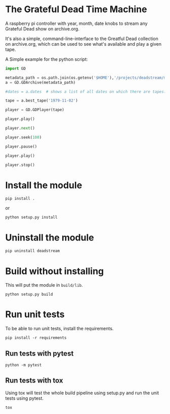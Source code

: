 # The Grateful Dead Time Machine

A raspberry pi controller with year, month, date knobs to stream any Grateful Dead show on archive.org.

It's also a simple, command-line-interface to the Greatful Dead collection on archive.org, which can be used to see what's available and play a given tape.

A Simple example for the python script:

``` python
import GD

metadata_path = os.path.join(os.getenv('$HOME'),'/projects/deadstream/metadata')
a = GD.GDArchive(metadata_path)

#dates = a.dates  # shows a list of all dates on which there are tapes.

tape = a.best_tape('1979-11-02')

player = GD.GDPlayer(tape)

player.play()

player.next()

player.seek(100)

player.pause()

player.play()

player.stop()

```

# Install the module

```
pip install .
```

or

```
python setup.py install
```

# Uninstall the module

```
pip uninstall deadstream
```

# Build without installing

This will put the module in `build/lib`.

```
python setup.py build
```

# Run unit tests

To be able to run unit tests, install the requirements.

```
pip install -r requirements
```

## Run tests with pytest

```
python -m pytest
```

## Run tests with tox

Using tox will test the whole build pipeline using setup.py
and run the unit tests using pytest.

```
tox
```
